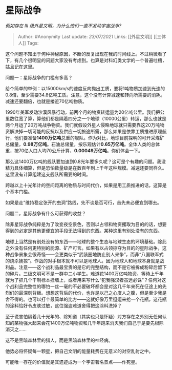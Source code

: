 # 星际战争
*假如存在 III 级外星文明，为什么他们一直不发动宇宙战争?*

> Author: #Anonymity
Last update: *23/07/2021* 
Links: [[外星文明]] [[三体人]]
Tags:  

 
这个问题不知出于何种神秘原因，不断的反复出现在我的时间线上。不过稍微看了下，有几个很明显的问题大家没有考虑到。也算是对科幻类文学的一个普遍吐槽，姑且记在这里。

  


问题一：星际战争的门槛有多高？

给个简单的举例：以15000km/s的速度反向抛出工质，要将1吨物质加速到光速的0.8倍，至少需要34.8亿吨工质。注意，这个没有计算减速和转向所需要的消耗。减速还要翻倍，也就是接近70亿吨物质。

1990年美军发动沙漠风暴行动，前两个月的物资转运量为20亿吨公里。我们把公里数往宽了算，算他们都是隔着四分之一个地球（10000公里）转运，那么也就是两个月运了20万吨战争物资。我们就假设外星人侵略地球就只需要靠这20万吨物资解决掉一切可能的反抗以及供应一切旅途所需，那么如果是依靠工质推进原理航行，他们要准备**1400万亿吨**总重的舰队。作为对比，地球目前探明的可开采煤矿总储量，**0.98万亿吨**。石油总储量，按乐观估计**0.65万亿吨**。全体人类的总体重，按70亿人口人均70公斤计算，**0.00049万亿吨**。你们体会一下。

那么这1400万亿吨的舰队要加速到0.8光年要多久呢？这可是个有趣的问题。我没精力具体细算，但是恐怕数量级是在数百年到上千年这种规模。减速还要同样久。这里没有计算组建这支舰队所需要的时间。

跨越以上十光年计的空间距离的物质与时间代价，如果是用工质推进的话，这算是个基本门槛。

如果是走“维持稳定张开的虫洞”路线，先不谈是否可行，首先未必便宜到哪去。

问题二，星际战争有什么可获得的收益？

除非星际战争纯粹是为了改变夜空景色，否则以占领和物资攫取为目的的话，想要得到的必定是其他更便宜的手段无法得到的东西。某种这里有别处没有的东西。

地球上当然是有别处没有的东西——地球的整个生态与地球生态的环境基础。除此之外没有任何更特别的能源、矿产可言。如果有以占领掠夺为目的的星际战争，这种战争景象会很奇怪——会更类似于“武装圈地防止别人来争”，而非“八国联军式的烧杀掳掠”。作战的对手根本就不可以是地球人。因为地球人和地球本身就是战利品。注意——这个战利品最宝贵的是它的完整结构，而不是它被拆成粉碎后留下的碎片。三级文明可不是一群中二小学生。难道花1400万亿吨物资、等待上千年就为了抓几个干制标本挂墙上，或者用来写什么“犯我强汉者虽远必诛”？任何对这个战利品完整性的哪怕一丝一毫的不必要破坏都会是对这几千年来死在征途上的先烈们的最深刻背叛。想想这背后的代价，也许是以己之心度人之腹，但是至少我是舍不得的。也可以打个最简单的比方——这就好像万里迢迢来抢一个花瓶，这花瓶的涂料恰好令皮肤过敏，这位强盗难道舍得把这涂料洗掉？

  


至于说害怕隔着几十光年的、除知道（其实也只是怀疑）对方存在之外别无任何认知的某物强大起来会花1400万亿吨物资和几千年跑来消灭我们自己于是要先根除消灭之……

这不是黑暗森林里的猎人，而是黑暗森林里的神经病。

他势必将怀疑每一颗星，把自己文明的能量耗费在无意义的对空乱射之中。

可能唯一存在的价值就是其遗迹成为一个宇宙著名景点——作死星。



